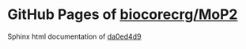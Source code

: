 GitHub Pages of [biocorecrg/MoP2](https://github.com/biocorecrg/MoP2.git)
===
Sphinx html documentation of [da0ed4d9](https://github.com/biocorecrg/MoP2/tree/da0ed4d9de901e7a1a3330f35e15ec66733cf57d)
